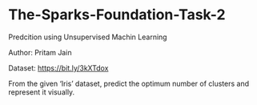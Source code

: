 # The-Sparks-Foundation-Task-2

Predcition using Unsupervised Machin Learning

Author: Pritam Jain

Dataset: https://bit.ly/3kXTdox

From the given ‘Iris’ dataset, predict the optimum number of clusters 
and represent it visually. 
